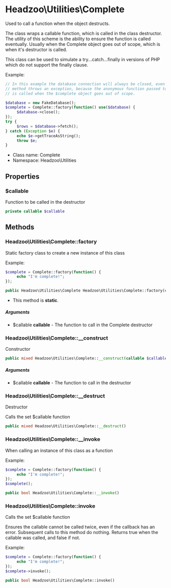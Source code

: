 Headzoo\Utilities\Complete
===============

Used to call a function when the object destructs.

The class wraps a callable function, which is called in the class destructor. The utility
of this scheme is the ability to ensure the function is called eventually. Usually when
the Complete object goes out of scope, which is when it's destructor is called.

This class can be used to simulate a try...catch...finally in versions of PHP which do not
support the finally clause.

Example:
```php
// In this example the database connection will always be closed, even if the $database->fetch()
// method throws an exception, because the anonymous function passed to Complete::factory()
// is called when the $complete object goes out of scope.

$database = new FakeDatabase();
$complete = Complete::factory(function() use($database) {
     $database->close();
});
try {
     $rows = $database->fetch();
} catch (Exception $e) {
     echo $e->getTraceAsString();
     throw $e;
}
```


* Class name: Complete
* Namespace: Headzoo\Utilities





Properties
----------


### $callable
Function to be called in the destructor


```php
private callable $callable
```



Methods
-------


### Headzoo\Utilities\Complete::factory
Static factory class to create a new instance of this class

Example:
```php
$complete = Complete::factory(function() {
     echo "I'm complete!";
});
```
```php
public Headzoo\Utilities\Complete Headzoo\Utilities\Complete::factory(callable $callable)
```

* This method is **static**.

##### Arguments

* $callable **callable** - The function to call in the Complete destructor



### Headzoo\Utilities\Complete::__construct
Constructor


```php
public mixed Headzoo\Utilities\Complete::__construct(callable $callable)
```


##### Arguments

* $callable **callable** - The function to call in the destructor



### Headzoo\Utilities\Complete::__destruct
Destructor

Calls the set $callable function
```php
public mixed Headzoo\Utilities\Complete::__destruct()
```




### Headzoo\Utilities\Complete::__invoke
When calling an instance of this class as a function

Example:
```php
$complete = Complete::factory(function() {
     echo "I'm complete!";
});
$complete();
```
```php
public bool Headzoo\Utilities\Complete::__invoke()
```




### Headzoo\Utilities\Complete::invoke
Calls the set $callable function

Ensures the callable cannot be called twice, even if the callback has an error. Subsequent calls to this method
do nothing. Returns true when the callable was called, and false if not.

Example:
```php
$complete = Complete::factory(function() {
     echo "I'm complete!";
});
$complete->invoke();
```
```php
public bool Headzoo\Utilities\Complete::invoke()
```



